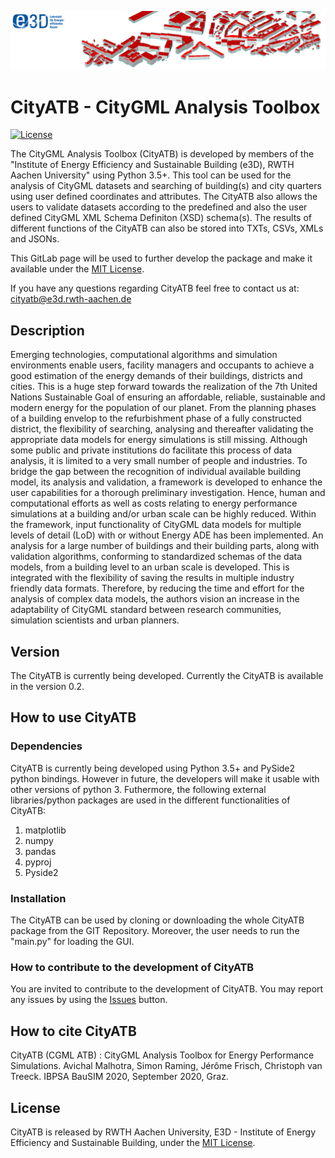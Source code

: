 ![E3D - Institute of Energy Efficiency and Sustainable Building, RWTH Aachen University](./pictures/e3dHeader.png)

# CityATB - CityGML Analysis Toolbox 

[![License](http://img.shields.io/:license-mit-blue.svg)](http://doge.mit-license.org)

The CityGML Analysis Toolbox (CityATB) is developed by members of the  "Institute of Energy Efficiency and Sustainable Building (e3D), RWTH Aachen University" using Python 3.5+.
This tool can be used for the analysis of CityGML datasets and searching of building(s) and city quarters using user defined coordinates and attributes.
The CityATB also allows the users to validate datasets according to the predefined and also the user defined CityGML XML Schema Definiton (XSD) schema(s). 
The results of different functions of the CityATB can also be stored into TXTs, CSVs, XMLs and JSONs.



This GitLab page will be used to further develop the package and make it available under the [MIT License](https://gitlab.e3d.rwth-aachen.de/e3d-software-tools/cityatb/cityatb/-/blob/master/License/LICENSE).

If you have any questions regarding CityATB feel free to contact us at: [cityatb@e3d.rwth-aachen.de](mailto:cityatb@e3d.rwth-aachen.de)


## Description

Emerging technologies, computational algorithms and simulation environments enable users, facility managers and occupants to achieve a good estimation of the energy demands of their buildings, districts and cities.
This is a huge step forward towards the realization of the 7th United Nations Sustainable Goal of ensuring an affordable, reliable, sustainable and modern energy for the population of our planet.
From the planning phases of a building envelop to the refurbishment phase of a fully constructed district, the flexibility of searching, analysing and thereafter validating the appropriate data models for energy simulations is still missing.
Although some public and private institutions do facilitate this process of data analysis, it is limited to a very small number of people and industries. 
To bridge the gap between the recognition of individual available building model, its analysis and validation, a framework is developed to enhance the user capabilities for a thorough preliminary investigation. 
Hence, human and computational efforts as well as costs relating to energy performance simulations at a building and/or urban scale can be highly reduced. 
Within the framework, input functionality of CityGML data models for multiple levels of detail (LoD) with or without Energy ADE has been implemented. 
An analysis for a large number of buildings and their building parts, along with validation algorithms, conforming to standardized schemas of the data models, from a building level to an urban scale is developed.
This is integrated with the flexibility of saving the results in multiple industry friendly data formats. 
Therefore, by reducing the time and effort for the analysis of complex data models, the authors vision an increase in the adaptability of CityGML standard between research communities, simulation scientists and urban planners.

## Version

The CityATB is currently being developed. Currently the CityATB is available in the version 0.2.


## How to use CityATB

### Dependencies

CityATB is currently being developed using Python 3.5+ and PySide2 python bindings. However in future, the developers will make it usable with other versions of python 3. 
Futhermore, the following external libraries/python packages are used in the different functionalities of CityATB:
1. matplotlib
2. numpy
3. pandas
4. pyproj
5. Pyside2

### Installation

The CityATB can be used by cloning or downloading the whole CityATB package from the GIT Repository. Moreover, the user needs to run the "main.py" for loading the GUI.  

### How to contribute to the development of CityATB

You are invited to contribute to the development of CityATB. You may report any issues by using the [Issues](https://gitlab.e3d.rwth-aachen.de/e3d-software-tools/cityatb/cityatb/-/issues) button.

## How to cite CityATB

CityATB (CGML ATB) : CityGML Analysis Toolbox for Energy Performance Simulations. Avichal Malhotra, Simon Raming, Jérôme Frisch, Christoph van Treeck. IBPSA BauSIM 2020, September 2020, Graz.

## License

CityATB is released by RWTH Aachen University, E3D - Institute of Energy Efficiency and Sustainable Building, under the [MIT License](https://gitlab.e3d.rwth-aachen.de/e3d-software-tools/cityatb/cityatb/-/blob/master/License/LICENSE).